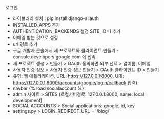 
로그인
- 라이브러리 설치 : pip install django-allauth
- INSTALLED_APPS 추가
- AUTHENTICATION_BACKENDS 설정 SITE_ID=1 추가
- 이메일 받는 것으로 설정
- url 경로 추가
- 구글 개발자 콘솔에서 새 프로젝트와 클라이언트 만들기 - console.developers.google.com 에 접속
- 새 프로젝트 생성 > 만들기 > OAuth 동의화면 외부 선택 > 앱이름, 이메일
- 사용자 인증 정보 > 사용자 인증 정보 만들기 > OAuth 클라이언트 ID > 만들기
 - 유형: 웹 애플리케이션, URL: https://127.0.0.1:8000, URI: https://127.0.0.1:8000/accounts/google/login/callback 입력)
- navbar {% load socialaccount %}
- admin 사이트 > SITES (로컬서버경로: 127.0.0.1:8000, name: local development)
- SOCIAL ACCOUNTS > Social applications: google, id, key
- settings.py > LOGIN_REDIRECT_URL = '/blog/'